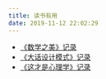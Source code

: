 ```yaml
---
title: 读书有用
date: 2019-11-12 22:02:29
---
```




<!-- more -->
* [《数学之美》记录](/2020/01/11/读后感-数学之美)
* [《大话设计模式》记录](/2020/01/11/读后感-大话设计模式/)
* [《这才是心理学》记录](/2019/12/04/读后感-这就是心理学/)
